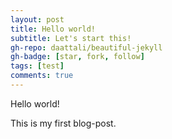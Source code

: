 ```yaml
---
layout: post
title: Hello world!
subtitle: Let's start this!
gh-repo: daattali/beautiful-jekyll
gh-badge: [star, fork, follow]
tags: [test]
comments: true
---
```


Hello world!

This is my first blog-post.

